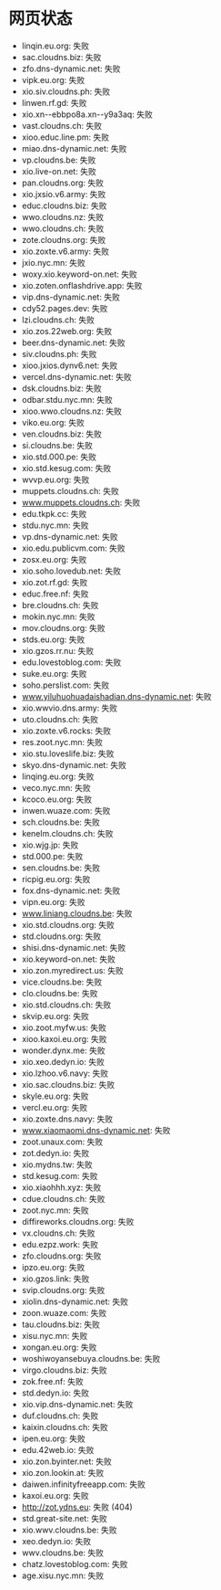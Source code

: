 # 网页状态
- linqin.eu.org: 失败
- sac.cloudns.biz: 失败
- zfo.dns-dynamic.net: 失败
- vipk.eu.org: 失败
- xio.siv.cloudns.ph: 失败
- linwen.rf.gd: 失败
- xio.xn--ebbpo8a.xn--y9a3aq: 失败
- vast.cloudns.ch: 失败
- xioo.educ.line.pm: 失败
- miao.dns-dynamic.net: 失败
- vp.cloudns.be: 失败
- xio.live-on.net: 失败
- pan.cloudns.org: 失败
- xio.jxsio.v6.army: 失败
- educ.cloudns.biz: 失败
- wwo.cloudns.nz: 失败
- wwo.cloudns.ch: 失败
- zote.cloudns.org: 失败
- xio.zoxte.v6.army: 失败
- jxio.nyc.mn: 失败
- woxy.xio.keyword-on.net: 失败
- xio.zoten.onflashdrive.app: 失败
- vip.dns-dynamic.net: 失败
- cdy52.pages.dev: 失败
- lzi.cloudns.ch: 失败
- xio.zos.22web.org: 失败
- beer.dns-dynamic.net: 失败
- siv.cloudns.ph: 失败
- xioo.jxios.dynv6.net: 失败
- vercel.dns-dynamic.net: 失败
- dsk.cloudns.biz: 失败
- odbar.stdu.nyc.mn: 失败
- xioo.wwo.cloudns.nz: 失败
- viko.eu.org: 失败
- ven.cloudns.biz: 失败
- si.cloudns.be: 失败
- xio.std.000.pe: 失败
- xio.std.kesug.com: 失败
- wvvp.eu.org: 失败
- muppets.cloudns.ch: 失败
- www.muppets.cloudns.ch: 失败
- edu.tkpk.cc: 失败
- stdu.nyc.mn: 失败
- vp.dns-dynamic.net: 失败
- xio.edu.publicvm.com: 失败
- zosx.eu.org: 失败
- xio.soho.lovedub.net: 失败
- xio.zot.rf.gd: 失败
- educ.free.nf: 失败
- bre.cloudns.ch: 失败
- mokin.nyc.mn: 失败
- mov.cloudns.org: 失败
- stds.eu.org: 失败
- xio.gzos.rr.nu: 失败
- edu.lovestoblog.com: 失败
- suke.eu.org: 失败
- soho.perslist.com: 失败
- www.yiluhuohuadaishadian.dns-dynamic.net: 失败
- xio.wwvio.dns.army: 失败
- uto.cloudns.ch: 失败
- xio.zoxte.v6.rocks: 失败
- res.zoot.nyc.mn: 失败
- xio.stu.loveslife.biz: 失败
- skyo.dns-dynamic.net: 失败
- linqing.eu.org: 失败
- veco.nyc.mn: 失败
- kcoco.eu.org: 失败
- inwen.wuaze.com: 失败
- sch.cloudns.be: 失败
- kenelm.cloudns.ch: 失败
- xio.wjg.jp: 失败
- std.000.pe: 失败
- sen.cloudns.be: 失败
- ricpig.eu.org: 失败
- fox.dns-dynamic.net: 失败
- vipn.eu.org: 失败
- www.liniang.cloudns.be: 失败
- xio.std.cloudns.org: 失败
- std.cloudns.org: 失败
- shisi.dns-dynamic.net: 失败
- xio.keyword-on.net: 失败
- xio.zon.myredirect.us: 失败
- vice.cloudns.be: 失败
- clo.cloudns.be: 失败
- xio.std.cloudns.ch: 失败
- skvip.eu.org: 失败
- xio.zoot.myfw.us: 失败
- xioo.kaxoi.eu.org: 失败
- wonder.dynx.me: 失败
- xio.xeo.dedyn.io: 失败
- xio.lzhoo.v6.navy: 失败
- xio.sac.cloudns.biz: 失败
- skyle.eu.org: 失败
- vercl.eu.org: 失败
- xio.zoxte.dns.navy: 失败
- www.xiaomaomi.dns-dynamic.net: 失败
- zoot.unaux.com: 失败
- zot.dedyn.io: 失败
- xio.mydns.tw: 失败
- std.kesug.com: 失败
- xio.xiaohhh.xyz: 失败
- cdue.cloudns.ch: 失败
- zoot.nyc.mn: 失败
- diffireworks.cloudns.org: 失败
- vx.cloudns.ch: 失败
- edu.ezpz.work: 失败
- zfo.cloudns.org: 失败
- ipzo.eu.org: 失败
- xio.gzos.link: 失败
- svip.cloudns.org: 失败
- xiolin.dns-dynamic.net: 失败
- zoon.wuaze.com: 失败
- tau.cloudns.biz: 失败
- xisu.nyc.mn: 失败
- xongan.eu.org: 失败
- woshiwoyansebuya.cloudns.be: 失败
- virgo.cloudns.biz: 失败
- zok.free.nf: 失败
- std.dedyn.io: 失败
- xio.vip.dns-dynamic.net: 失败
- duf.cloudns.ch: 失败
- kaixin.cloudns.ch: 失败
- ipen.eu.org: 失败
- edu.42web.io: 失败
- xio.zon.byinter.net: 失败
- xio.zon.lookin.at: 失败
- daiwen.infinityfreeapp.com: 失败
- kaxoi.eu.org: 失败
- http://zot.ydns.eu: 失败 (404)
- std.great-site.net: 失败
- xio.wwv.cloudns.be: 失败
- xeo.dedyn.io: 失败
- wwv.cloudns.be: 失败
- chatz.lovestoblog.com: 失败
- age.xisu.nyc.mn: 失败
